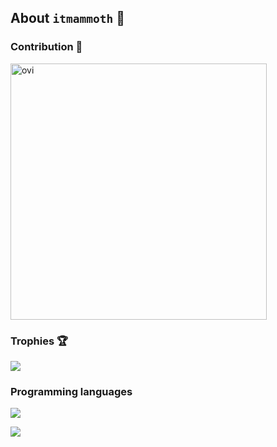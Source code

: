 ## About `itmammoth` 🐘

### Contribution 🦾

<img src="https://github-readme-stats.vercel.app/api?username=itmammoth&show_icons=true" alt="ovi" width="410" />

### Trophies 🏆

<img src="https://github-profile-trophy.vercel.app/?username=itmammoth" />


### Programming languages

![](https://github-readme-stats.vercel.app/api/top-langs?username=itmammoth&show_icons=true&locale=en&layout=compact)

![](https://skillicons.dev/icons?i=ruby,python,js,typescript,java,html,css)


<!--
**itmammoth/itmammoth** is a ✨ _special_ ✨ repository because its `README.md` (this file) appears on your GitHub profile.

Here are some ideas to get you started:

- 🔭 I’m currently working on ...
- 🌱 I’m currently learning ...
- 👯 I’m looking to collaborate on ...
- 🤔 I’m looking for help with ...
- 💬 Ask me about ...
- 📫 How to reach me: ...
- 😄 Pronouns: ...
- ⚡ Fun fact: ...
-->
